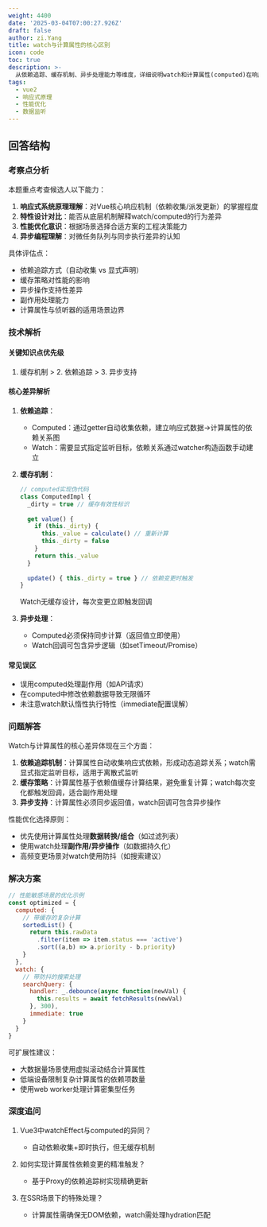 ```yaml
---
weight: 4400
date: '2025-03-04T07:00:27.926Z'
draft: false
author: zi.Yang
title: watch与计算属性的核心区别
icon: code
toc: true
description: >-
  从依赖追踪、缓存机制、异步处理能力等维度，详细说明watch和计算属性(computed)在响应式系统中的设计差异。当处理复杂数据联动时，应如何根据性能优化原则选择合适方案？
tags:
  - vue2
  - 响应式原理
  - 性能优化
  - 数据监听
---
```




## 回答结构

### 考察点分析

本题重点考查候选人以下能力：

1. **响应式系统原理理解**：对Vue核心响应机制（依赖收集/派发更新）的掌握程度
2. **特性设计对比**：能否从底层机制解释watch/computed的行为差异
3. **性能优化意识**：根据场景选择合适方案的工程决策能力
4. **异步编程理解**：对微任务队列与同步执行差异的认知

具体评估点：

- 依赖追踪方式（自动收集 vs 显式声明）
- 缓存策略对性能的影响
- 异步操作支持性差异
- 副作用处理能力
- 计算属性与侦听器的适用场景边界

### 技术解析

#### 关键知识点优先级

1. 缓存机制 > 2. 依赖追踪 > 3. 异步支持

#### 核心差异解析

1. **依赖追踪**：
   - Computed：通过getter自动收集依赖，建立响应式数据→计算属性的依赖关系图
   - Watch：需要显式指定监听目标，依赖关系通过watcher构造函数手动建立

2. **缓存机制**：

   ```javascript
   // computed实现伪代码
   class ComputedImpl {
     _dirty = true // 缓存有效性标识
     
     get value() {
       if (this._dirty) {
         this._value = calculate() // 重新计算
         this._dirty = false
       }
       return this._value
     }
     
     update() { this._dirty = true } // 依赖变更时触发
   }
   ```

   Watch无缓存设计，每次变更立即触发回调

3. **异步处理**：
   - Computed必须保持同步计算（返回值立即使用）
   - Watch回调可包含异步逻辑（如setTimeout/Promise）

#### 常见误区

- 误用computed处理副作用（如API请求）
- 在computed中修改依赖数据导致无限循环
- 未注意watch默认惰性执行特性（immediate配置误解）

### 问题解答

Watch与计算属性的核心差异体现在三个方面：

1. **依赖追踪机制**：计算属性自动收集响应式依赖，形成动态追踪关系；watch需显式指定监听目标，适用于离散式监听
2. **缓存策略**：计算属性基于依赖值缓存计算结果，避免重复计算；watch每次变化都触发回调，适合副作用处理
3. **异步支持**：计算属性必须同步返回值，watch回调可包含异步操作

性能优化选择原则：

- 优先使用计算属性处理**数据转换/组合**（如过滤列表）
- 使用watch处理**副作用/异步操作**（如数据持久化）
- 高频变更场景对watch使用防抖（如搜索建议）

### 解决方案

```javascript
// 性能敏感场景的优化示例
const optimized = {
  computed: {
    // 带缓存的复杂计算
    sortedList() {
      return this.rawData
        .filter(item => item.status === 'active')
        .sort((a,b) => a.priority - b.priority)
    }
  },
  watch: {
    // 带防抖的搜索处理
    searchQuery: {
      handler: _.debounce(async function(newVal) {
        this.results = await fetchResults(newVal)
      }, 300),
      immediate: true
    }
  }
}
```

可扩展性建议：

- 大数据量场景使用虚拟滚动结合计算属性
- 低端设备限制复杂计算属性的依赖项数量
- 使用web worker处理计算密集型任务

### 深度追问

1. Vue3中watchEffect与computed的异同？
   - 自动依赖收集+即时执行，但无缓存机制

2. 如何实现计算属性依赖变更的精准触发？
   - 基于Proxy的依赖追踪树实现精确更新

3. 在SSR场景下的特殊处理？
   - 计算属性需确保无DOM依赖，watch需处理hydration匹配
